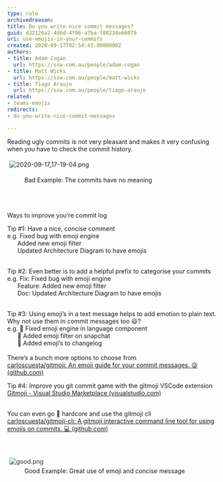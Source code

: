 ```yaml
---
type: rule
archivedreason: 
title: Do you write nice commit messages?
guid: d32126a2-4d6d-4f06-a7ba-f80234e66079
uri: use-emojis-in-your-commits
created: 2020-09-17T02:54:43.0000000Z
authors:
- title: Adam Cogan
  url: https://ssw.com.au/people/adam-cogan
- title: Matt Wicks
  url: https://ssw.com.au/people/matt-wicks
- title: Tiago Araujo
  url: https://ssw.com.au/people/tiago-araujo
related:
- teams-emojis
redirects:
- do-you-write-nice-commit-messages

---
```



<p>Reading ugly commits is not very pleasant and makes it very confusing when you have to check the commit history.<br></p><p>​​<img src="/SiteAssets/use-emojis-in-your-commits/2020-09-17_17-19-04.png" alt="2020-09-17_17-19-04.png" style="margin&#58;5px;" /><br></p><dd class="ssw15-rteElement-FigureBad">Bad​ Example&#58; The commits have no meaning​<br><br></dd>
<br><excerpt class='endintro'></excerpt><br>
<p>​Ways to improve you’re commit log</p><p></p><p>Tip #1&#58;&#160;Have a nice, concise comment<br>e.g. Fixed bug with emoji engine<br>&#160; &#160; &#160; Added new emoji filter<br>&#160; &#160; &#160; Updated Architecture Diagram to have emojis<br><br></p><p>Tip #2&#58;&#160;Even better is to add a helpful prefix&#160;to categorise your commits<br>e.g. Fix&#58;&#160;Fixed bug with emoji engine<br>&#160; &#160; &#160; Feature&#58; Added new emoji filter<br>&#160; &#160; &#160; Doc&#58; Updated Architecture Diagram to have emojis<br><br></p><p>Tip #3&#58;&#160;Using emoji’s in a text message helps to add emotion to plain text. Why not use them in commit messages too &#128515;?<br>e.g. &#128027; Fixed emoji engine in language component<br>&#160; &#160; &#160; &#128640; Added emoji filter on snapchat<br>&#160; &#160; &#160; &#128196; Added emoji’s to changelog<br>&#160;<br>There’s a bunch more options to choose from<br><a href="https&#58;//github.com/carloscuesta/gitmoji">carloscuesta/gitmoji&#58; An emoji guide for your commit messages. &#128540; (github.com)<br></a></p><p>Tip #4&#58;&#160;Improve you git commit game with the gitmoji VSCode extension<br><a href="https&#58;//marketplace.visualstudio.com/items?itemName=Vtrois.gitmoji-vscode">Gitmoji - Visual Studio Marketplace (visualstudio.com)</a></p><p><br>You can even go &#129304; hardcore and use the gitmoji cli<br><a href="https&#58;//github.com/carloscuesta/gitmoji-cli">carloscuesta/gitmoji-cli&#58; A gitmoji interactive command line tool for using emojis on commits. &#128187; (github.com)</a><br><br></p><div><font color="#333333"><br></font></div><div><font color="#333333"><img src="/SiteAssets/use-emojis-in-your-commits/good.png" alt="good.png" style="margin&#58;5px;" /><br></font></div><dd class="ssw15-rteElement-FigureGood">Good Example&#58; Great use of emoji and concise&#160;message​<br></dd><p></p>



